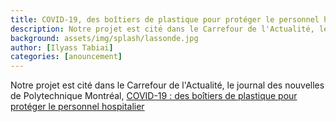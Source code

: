 ```yaml
---
title: COVID-19, des boîtiers de plastique pour protéger le personnel hospitalier
description: Notre projet est cité dans le Carrefour de l'Actualité, le journal des nouvelles de Polytechnique Montréal
background: assets/img/splash/lassonde.jpg
author: [Ilyass Tabiai]
categories: [anouncement]
---
```


Notre projet est cité dans le Carrefour de l'Actualité, le journal des nouvelles de Polytechnique Montréal, [COVID-19 : des boîtiers de plastique pour protéger le personnel hospitalier](https://www.polymtl.ca/carrefour-actualite/nouvelles/covid-19-des-boitiers-de-plastique-pour-proteger-le-personnel-hospitalier)